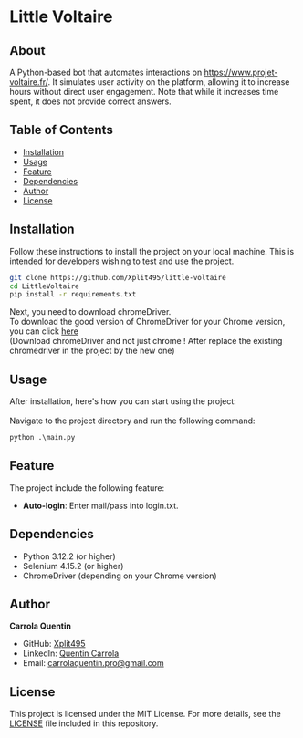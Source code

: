 # Little Voltaire

## About

A Python-based bot that automates interactions on https://www.projet-voltaire.fr/. It simulates user activity on the platform, 
allowing it to increase hours without direct user engagement. Note that while it increases time spent, it does not provide correct answers.

## Table of Contents

- [Installation](#installation)
- [Usage](#usage)
- [Feature](#feature)
- [Dependencies](#dependencies)
- [Author](#author)
- [License](#license)

## Installation

Follow these instructions to install the project on your local machine. This is intended for developers wishing to test and use the project.

```bash
git clone https://github.com/Xplit495/little-voltaire
cd LittleVoltaire
pip install -r requirements.txt
```

Next, you need to download chromeDriver. <br>To download the good version of ChromeDriver for your Chrome version, 
you can click [here](https://googlechromelabs.github.io/chrome-for-testing/#stable) <br> 
(Download chromeDriver and not just chrome ! After replace the existing chromedriver in the project by the new one)


## Usage

After installation, here's how you can start using the project:<br><br>
Navigate to the project directory and run the following command:

```python
python .\main.py
```

## Feature

The project include the following feature:

- **Auto-login**: Enter mail/pass into login.txt.

## Dependencies

- Python 3.12.2 (or higher)
- Selenium 4.15.2 (or higher)
- ChromeDriver (depending on your Chrome version) <br>

## Author

**Carrola Quentin**

- GitHub: [Xplit495](https://github.com/Xplit495)
- LinkedIn: [Quentin Carrola](https://www.linkedin.com/in/quentin-carrola-24306b304/)
- Email: carrolaquentin.pro@gmail.com

## License

This project is licensed under the MIT License. For more details, 
see the [LICENSE](LICENSE) file included in this repository.



